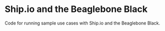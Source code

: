 # Ship.io and the Beaglebone Black
Code for running sample use cases with Ship.io and the Beaglebone Black.
